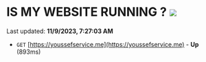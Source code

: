 # IS MY WEBSITE RUNNING ? [![](https://img.shields.io/static/v1?label=Sponsor&message=%E2%9D%A4&logo=GitHub&color=%23fe8e86)](https://github.com/sponsors/<username>)

Last updated: **11/9/2023, 7:27:03 AM**

- `GET` [https://youssefservice.me](https://youssefservice.me) - **Up** (893ms)
